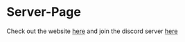 # Server-Page
Check out the website [here](https://theblobscp.github.io/Server-Page/) and join the discord server [here](https://discord.gg/4JqdeMnX6r)
